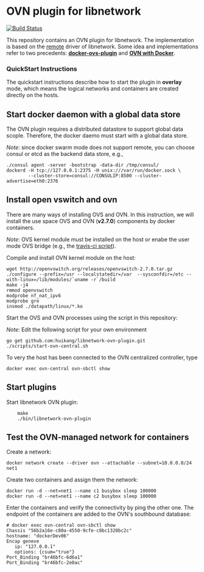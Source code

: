 # OVN plugin for libnetwork

[![Build Status](https://travis-ci.org/huikang/libnetwork-ovn-plugin.svg?branch=master)](https://travis-ci.org/huikang/libnetwork-ovn-plugin)

This repository contains an OVN plugin for libnetwork. The implementation is
based on the [remote](https://github.com/docker/libnetwork/blob/f6ce0ce8bfc5e3f0c96835b10949cf13591a1708/docs/remote.md) driver of libnetwork. Some idea and implementations refer to two precedents:
[**docker-ovs-plugin**](https://github.com/gopher-net/docker-ovs-plugin) and [**OVN with Docker**](http://docs.openvswitch.org/en/latest/howto/docker/).

### QuickStart Instructions

The quickstart instructions describe how to start the plugin in **overlay** mode,
which means the logical networks and containers are created directly on the hosts.


## Start docker daemon with a global data store

The OVN plugin requires a distributed datastore to support global data scople.
Therefore, the docker daemo must start with a global data store.

*Note*: since docker swarm mode does not support remote, you can choose consul or
etcd as the backend data store, e.g.,


    ./consul agent -server -bootstrap -data-dir /tmp/consul/
    dockerd -H tcp://127.0.0.1:2375 -H unix:///var/run/docker.sock \
            --cluster-store=consul://CONSULIP:8500 --cluster-advertise=eth0:2376

## Install open vswitch and ovn

There are many ways of installing OVS and OVN. In this instruction, we will install the use space OVS and OVN (**v2.7.0**) components by docker containers.

*Note*: OVS kernel module must be installed on the host or enabe the user mode OVS bridge (e.g., the [travis-ci script](https://github.com/huikang/libnetwork-ovn-plugin/blob/6e5f911c94a59a589ce4456129524dd81a480ff4/run-integration-tests.sh#L60)).

Compile and install OVN kernel module on the host:

    wget http://openvswitch.org/releases/openvswitch-2.7.0.tar.gz
    ./configure --prefix=/usr --localstatedir=/var  --sysconfdir=/etc --with-linux=/lib/modules/`uname -r`/build
    make -j4
    rmmod openvswitch
    modprobe nf_nat_ipv6
    modprobe gre
    insmod ./datapath/linux/*.ko


Start the OVS and OVN processes using the script in this repository:

*Note*: Edit the following script for your own environment


    go get github.com:huikang/libnetwork-ovn-plugin.git
    ./scripts/start-ovn-central.sh

To very the host has been connected to the OVN centralized controller, type

    docker exec ovn-central ovn-sbctl show

## Start plugins

Start libnetwork OVN plugin:

        make
        ./bin/libnetwork-ovn-plugin


## Test the OVN-managed network for containers

Create a network:

    docker network create --driver ovn --attachable --subnet=10.0.0.0/24 net1

Create two containers and assign them the network:

    docker run -d --net=net1 --name c1 busybox sleep 100000
    docker run -d --net=net1 --name c2 busybox sleep 100000

Enter the containers and verify the connectivity by ping the other one. The
endpoint of the containers are added to the OVN's southbound database:

    # docker exec ovn-central ovn-sbctl show
    Chassis "56b2a16e-c80a-4550-9cfe-c8bc1320bc2c"
    hostname: "dockerDev06"
    Encap geneve
       ip: "127.0.0.1"
       options: {csum="true"}
    Port_Binding "br46bfc-6d6a1"
    Port_Binding "br46bfc-2e0ac"
